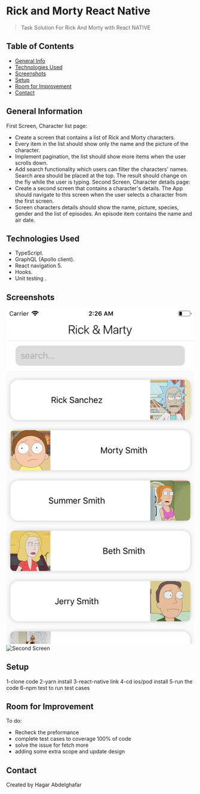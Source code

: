 # Rick and Morty React Native
> Task Solution For Rick And Morty with React NATIVE 

## Table of Contents
* [General Info](#general-information)
* [Technologies Used](#technologies-used)
* [Screenshots](#screenshots)
* [Setup](#setup)
* [Room for Improvement](#room-for-improvement)
* [Contact](#contact)
<!-- * [License](#license) -->


## General Information

<!-- You don't have to answer all the questions - just the ones relevant to your project. -->
First Screen, Character list page:
- Create a screen that contains a list of Rick and Morty characters.
- Every item in the list should show only the ​name​ and the ​picture​ of the character.
- Implement pagination, the list should show more items when the user scrolls down.
- Add search functionality which users can filter the characters' names. Search area
should be placed at the top. The result should change on the fly while the user is typing.
Second Screen, Character details page:
- Create a second screen that contains a character's details. The App should navigate to this screen when the user selects a character from the first screen.
- Screen characters details should show the ​name​, ​picture​, ​species​, ​gender and the ​list of episodes​. An episode item contains the ​name​ and ​air date​.

## Technologies Used
- TypeScript.
- GraphQL (Apollo client).
- React navigation 5.
- Hooks.
- Unit testing .


## Screenshots
![First Screen ](./img/screenshotfirstscreen.png)
![Second Screen ](./img/screenshotsecondscreen..png)


## Setup
1-clone code 
2-yarn install
3-react-native link 
4-cd ios/pod install
5-run the code 
6-npm test to run test cases 


## Room for Improvement
To do:
- Recheck the preformance 
- complete test cases to coverage 100% of code 
- solve the issue for fetch more 
- adding some extra scope and update design 

## Contact
Created by Hagar Abdelghafar


<!-- Optional -->
<!-- ## License -->
<!-- This project is open source and available under the [... License](). -->

<!-- You don't have to include all sections - just the one's relevant to your project -->
